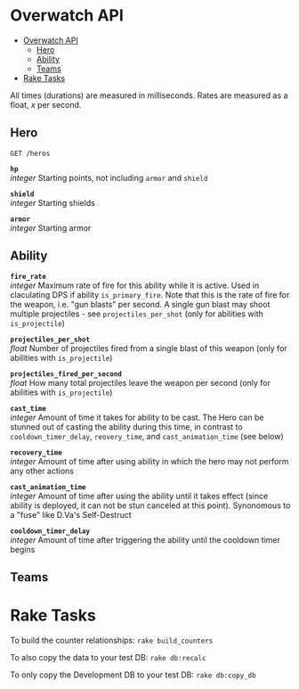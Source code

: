 # Overwatch API
- [Overwatch API](#overwatch-api)
  - [Hero](#hero)
  - [Ability](#ability)
  - [Teams](#teams)
- [Rake Tasks](#rake-tasks)


All times (durations) are measured in milliseconds. Rates are measured as a float, *x* per second.

## Hero

`GET /heros`

__`hp`__  
*integer* Starting points, not including `armor` and `shield`

__`shield`__  
*integer* Starting shields

__`armor`__  
*integer* Starting armor


## Ability
__`fire_rate`__  
*integer* Maximum rate of fire for this ability while it is active. Used in claculating DPS if ability `is_primary_fire`.
Note that this is the rate of fire for the weapon, i.e. "gun blasts" per second. A single gun blast may shoot multiple projectiles - see `projectiles_per_shot` (only for abilities with `is_projectile`)

__`projectiles_per_shot`__  
*float* Number of projectiles fired from a single blast of this weapon (only for abilities with `is_projectile`)

__`projectiles_fired_per_second`__  
*float* How many total projectiles leave the weapon per second (only for abilities with `is_projectile`)

__`cast_time`__  
*integer* Amount of time it takes for ability to be cast. The Hero can be stunned out of casting the ability during this time, in contrast to `cooldown_timer_delay`, `reovery_time`, and `cast_animation_time` (see below)

__`recovery_time`__  
*integer* Amount of time after using ability in which the hero may not perform any other actions

__`cast_animation_time`__  
*integer* Amount of time after using the ability until it takes effect (since ability is deployed, it can not be stun canceled at this point). Synonomous to a "fuse" like D.Va's Self-Destruct

__`cooldown_timer_delay`__  
*integer* Amount of time after triggering the ability until the cooldown timer begins


## Teams

# Rake Tasks

To build the counter relationships:
`rake build_counters`

To also copy the data to your test DB:
`rake db:recalc`

To only copy the Development DB to your test DB:
`rake db:copy_db`